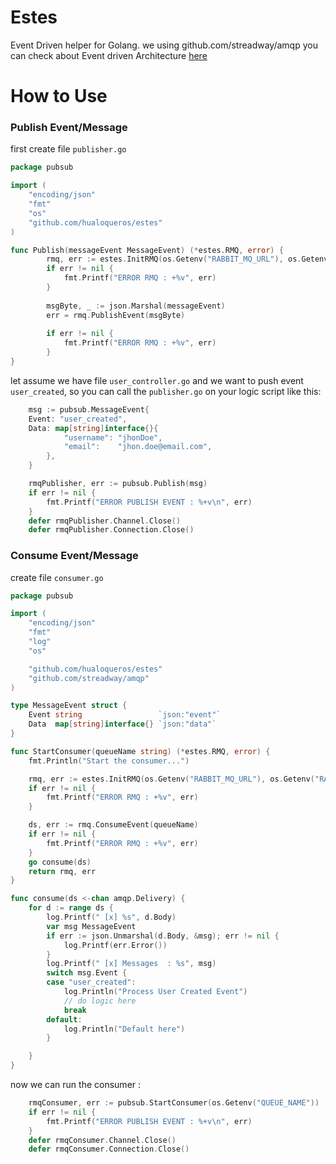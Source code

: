 # Estes

Event Driven helper for Golang. we using github.com/streadway/amqp
you can check about Event driven Architecture [here](https://www.oreilly.com/library/view/software-architecture-patterns/9781491971437/ch02.html)
# How to Use
### Publish Event/Message
first create file `publisher.go` 
```go
package pubsub

import (
	"encoding/json"
	"fmt"
	"os"
	"github.com/hualoqueros/estes"
)

func Publish(messageEvent MessageEvent) (*estes.RMQ, error) {
        rmq, err := estes.InitRMQ(os.Getenv("RABBIT_MQ_URL"), os.Getenv("RABBIT_MQ_EXCHANGE"))
    	if err != nil {
    		fmt.Printf("ERROR RMQ : +%v", err)
    	}
    
    	msgByte, _ := json.Marshal(messageEvent)
    	err = rmq.PublishEvent(msgByte)
    
    	if err != nil {
    	    fmt.Printf("ERROR RMQ : +%v", err)
        }
}
```
let assume we have file `user_controller.go` and we want to push event `user_created`, so you can call the `publisher.go` on your logic script  like this:
```go
    msg := pubsub.MessageEvent{
	Event: "user_created",
	Data: map[string]interface{}{
	        "username": "jhonDoe",
	 		"email":    "jhon.doe@email.com",
	    },
	}

	rmqPublisher, err := pubsub.Publish(msg)
	if err != nil {
	 	fmt.Printf("ERROR PUBLISH EVENT : %+v\n", err)
    }
	defer rmqPublisher.Channel.Close()
	defer rmqPublisher.Connection.Close()
```

### Consume Event/Message
create file `consumer.go`
```go
package pubsub

import (
	"encoding/json"
	"fmt"
	"log"
	"os"

	"github.com/hualoqueros/estes"
	"github.com/streadway/amqp"
)

type MessageEvent struct {
	Event string                 `json:"event"`
	Data  map[string]interface{} `json:"data"`
}

func StartConsumer(queueName string) (*estes.RMQ, error) {
	fmt.Println("Start the consumer...")

	rmq, err := estes.InitRMQ(os.Getenv("RABBIT_MQ_URL"), os.Getenv("RABBIT_MQ_EXCHANGE"))
	if err != nil {
		fmt.Printf("ERROR RMQ : +%v", err)
	}

	ds, err := rmq.ConsumeEvent(queueName)
	if err != nil {
		fmt.Printf("ERROR RMQ : +%v", err)
	}
	go consume(ds)
	return rmq, err
}

func consume(ds <-chan amqp.Delivery) {
	for d := range ds {
		log.Printf(" [x] %s", d.Body)
		var msg MessageEvent
		if err := json.Unmarshal(d.Body, &msg); err != nil {
			log.Printf(err.Error())
		}
		log.Printf(" [x] Messages  : %s", msg)
		switch msg.Event {
		case "user_created":
			log.Println("Process User Created Event")
			// do logic here
			break
		default:
			log.Println("Default here")
		}

	}
}
```

now we can run the consumer :
```go
	rmqConsumer, err := pubsub.StartConsumer(os.Getenv("QUEUE_NAME"))
	if err != nil {
		fmt.Printf("ERROR PUBLISH EVENT : %+v\n", err)
	}
	defer rmqConsumer.Channel.Close()
	defer rmqConsumer.Connection.Close()
```

